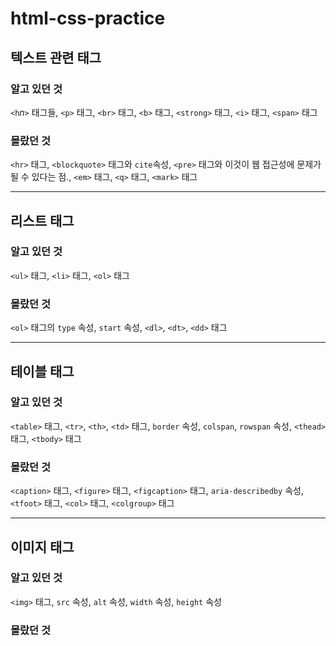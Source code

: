 # html-css-practice

## 텍스트 관련 태그

### 알고 있던 것

`<h`_n_`>` 태그들, `<p>` 태그, `<br>` 태그, `<b>` 태그, `<strong>` 태그, `<i>` 태그, `<span>` 태그

### 몰랐던 것

`<hr>` 태그, `<blockquote>` 태그와 `cite`속성, `<pre>` 태그와 이것이 웹 접근성에 문제가 될 수 있다는 점., `<em>` 태그, `<q>` 태그, `<mark>` 태그

---

## 리스트 태그

### 알고 있던 것

`<ul>` 태그, `<li>` 태그, `<ol>` 태그

### 몰랐던 것

`<ol>` 태그의 `type` 속성, `start` 속성, `<dl>`, `<dt>`, `<dd>` 태그

---

## 테이블 태그

### 알고 있던 것

`<table>` 태그, `<tr>`, `<th>`, `<td>` 태그, `border` 속성, `colspan`, `rowspan` 속성, `<thead>` 태그, `<tbody>` 태그

### 몰랐던 것

`<caption>` 태그, `<figure>` 태그, `<figcaption>` 태그, `aria-describedby` 속성, `<tfoot>` 태그, `<col>` 태그, `<colgroup>` 태그

---

## 이미지 태그

### 알고 있던 것

`<img>` 태그, `src` 속성, `alt` 속성, `width` 속성, `height` 속성

### 몰랐던 것
